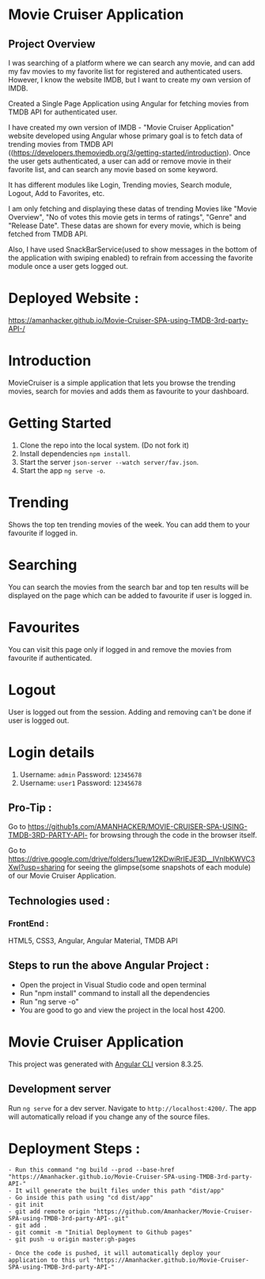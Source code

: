 # Movie Cruiser Application

## Project Overview

I was searching of a platform where we can search any movie, and can add my fav movies to my favorite list for registered and authenticated users.
However, I know the website IMDB, but I want to create my own version of IMDB.

Created a Single Page Application using Angular for fetching movies from TMDB API for authenticated user.

I have created my own version of IMDB - "Movie Cruiser Application" website developed using Angular whose primary goal is to fetch data of trending movies from TMDB API ((https://developers.themoviedb.org/3/getting-started/introduction). Once the user gets authenticated, a user can add or remove movie in their favorite list, and can search any movie based on some keyword.

It has different modules like Login, Trending movies, Search module, Logout, Add to Favorites, etc.

I am only fetching and displaying these datas of trending Movies like "Movie Overview", "No of votes this movie gets in terms of ratings", "Genre" and "Release Date". These datas are shown for every movie, which is being fetched from TMDB API.

Also, I have used SnackBarService(used to show messages in the bottom of the application with swiping enabled) to refrain from accessing the favorite module once a user gets logged out.

# Deployed Website : 

https://amanhacker.github.io/Movie-Cruiser-SPA-using-TMDB-3rd-party-API-/

# Introduction

MovieCruiser is a simple application that lets you browse the trending movies, search for movies and adds them as favourite to your dashboard.

# Getting Started

1. Clone the repo into the local system. (Do not fork it)
2. Install dependencies `npm install`.
3. Start the server `json-server --watch server/fav.json`.
4. Start the app `ng serve -o`.

# Trending

Shows the top ten trending movies of the week. You can add them to your favourite if logged in.

# Searching

You can search the movies from the search bar and top ten results will be displayed on the page which can be added to favourite if user is logged in.

# Favourites

You can visit this page only if logged in and remove the movies from favourite if authenticated.

# Logout

User is logged out from the session. Adding and removing can't be done if user is logged out.

# Login details

1. Username: `admin` Password: `12345678`
2. Username: `user1` Password: `12345678`

## Pro-Tip :

Go to https://github1s.com/AMANHACKER/MOVIE-CRUISER-SPA-USING-TMDB-3RD-PARTY-API- for browsing through the code in the browser itself.

Go to https://drive.google.com/drive/folders/1uew12KDwiRrIEJE3D__IVnIbKWVC3Xwl?usp=sharing for seeing the glimpse(some snapshots of each module) of our Movie Cruiser Application.

## Technologies used :

### FrontEnd :

HTML5, CSS3, Angular, Angular Material, TMDB API

## Steps to run the above Angular Project :

- Open the project in Visual Studio code and open terminal
- Run "npm install" command to install all the dependencies
- Run "ng serve -o"
- You are good to go and view the project in the local host 4200.


# Movie Cruiser Application 

This project was generated with [Angular CLI](https://github.com/angular/angular-cli) version 8.3.25.

## Development server

Run `ng serve` for a dev server. Navigate to `http://localhost:4200/`. The app will automatically reload if you change any of the source files.

# Deployment Steps :

    - Run this command "ng build --prod --base-href "https://Amanhacker.github.io/Movie-Cruiser-SPA-using-TMDB-3rd-party-API-"
    - It will generate the built files under this path "dist/app"
    - Go inside this path using "cd dist/app"
    - git init
    - git add remote origin "https://github.com/Amanhacker/Movie-Cruiser-SPA-using-TMDB-3rd-party-API-.git"
    - git add .
    - git commit -m "Initial Deployment to Github pages"
    - git push -u origin master:gh-pages

    - Once the code is pushed, it will automatically deploy your application to this url "https://Amanhacker.github.io/Movie-Cruiser-SPA-using-TMDB-3rd-party-API-"
